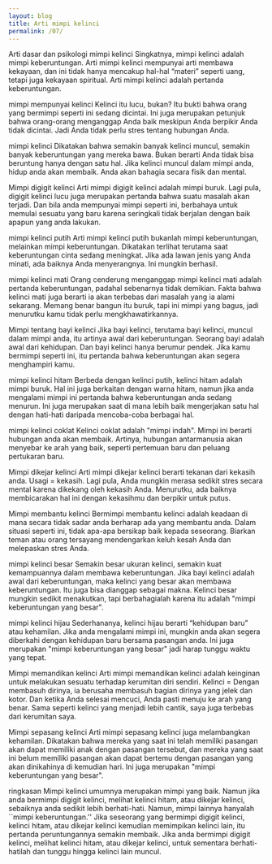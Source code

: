 ```yaml
---
layout: blog
title: Arti mimpi kelinci
permalink: /07/
---
```

Arti dasar dan psikologi mimpi kelinci
Singkatnya, mimpi kelinci adalah mimpi keberuntungan. Arti mimpi kelinci mempunyai arti membawa kekayaan, dan ini tidak hanya mencakup hal-hal “materi” seperti uang, tetapi juga kekayaan spiritual. Arti mimpi kelinci adalah pertanda keberuntungan.

mimpi mempunyai kelinci
Kelinci itu lucu, bukan? Itu bukti bahwa orang yang bermimpi seperti ini sedang dicintai. Ini juga merupakan petunjuk bahwa orang-orang menganggap Anda baik meskipun Anda berpikir Anda tidak dicintai. Jadi Anda tidak perlu stres tentang hubungan Anda.

mimpi kelinci
Dikatakan bahwa semakin banyak kelinci muncul, semakin banyak keberuntungan yang mereka bawa. Bukan berarti Anda tidak bisa beruntung hanya dengan satu hal. Jika kelinci muncul dalam mimpi anda, hidup anda akan membaik. Anda akan bahagia secara fisik dan mental.

Mimpi digigit kelinci
Arti mimpi digigit kelinci adalah mimpi buruk. Lagi pula, digigit kelinci lucu juga merupakan pertanda bahwa suatu masalah akan terjadi. Dan bila anda mempunyai mimpi seperti ini, berbahaya untuk memulai sesuatu yang baru karena seringkali tidak berjalan dengan baik apapun yang anda lakukan.

mimpi kelinci putih
Arti mimpi kelinci putih bukanlah mimpi keberuntungan, melainkan mimpi keberuntungan. Dikatakan terlihat terutama saat keberuntungan cinta sedang meningkat. Jika ada lawan jenis yang Anda minati, ada baiknya Anda menyerangnya. Ini mungkin berhasil.

mimpi kelinci mati
Orang cenderung menganggap mimpi kelinci mati adalah pertanda keberuntungan, padahal sebenarnya tidak demikian. Fakta bahwa kelinci mati juga berarti ia akan terbebas dari masalah yang ia alami sekarang. Memang benar bangun itu buruk, tapi ini mimpi yang bagus, jadi menurutku kamu tidak perlu mengkhawatirkannya.

Mimpi tentang bayi kelinci
Jika bayi kelinci, terutama bayi kelinci, muncul dalam mimpi anda, itu artinya awal dari keberuntungan. Seorang bayi adalah awal dari kehidupan. Dan bayi kelinci hanya berumur pendek. Jika kamu bermimpi seperti ini, itu pertanda bahwa keberuntungan akan segera menghampiri kamu.

mimpi kelinci hitam
Berbeda dengan kelinci putih, kelinci hitam adalah mimpi buruk. Hal ini juga berkaitan dengan warna hitam, namun jika anda mengalami mimpi ini pertanda bahwa keberuntungan anda sedang menurun. Ini juga merupakan saat di mana lebih baik mengerjakan satu hal dengan hati-hati daripada mencoba-coba berbagai hal.

mimpi kelinci coklat
Kelinci coklat adalah "mimpi indah". Mimpi ini berarti hubungan anda akan membaik. Artinya, hubungan antarmanusia akan menyebar ke arah yang baik, seperti pertemuan baru dan peluang pertukaran baru.

Mimpi dikejar kelinci
Arti mimpi dikejar kelinci berarti tekanan dari kekasih anda. Usagi = kekasih. Lagi pula, Anda mungkin merasa sedikit stres secara mental karena dikekang oleh kekasih Anda. Menurutku, ada baiknya membicarakan hal ini dengan kekasihmu dan berpikir untuk putus.

Mimpi membantu kelinci
Bermimpi membantu kelinci adalah keadaan di mana secara tidak sadar anda berharap ada yang membantu anda. Dalam situasi seperti ini, tidak apa-apa bersikap baik kepada seseorang. Biarkan teman atau orang tersayang mendengarkan keluh kesah Anda dan melepaskan stres Anda.

mimpi kelinci besar
Semakin besar ukuran kelinci, semakin kuat kemampuannya dalam membawa keberuntungan. Jika bayi kelinci adalah awal dari keberuntungan, maka kelinci yang besar akan membawa keberuntungan. Itu juga bisa dianggap sebagai makna. Kelinci besar mungkin sedikit menakutkan, tapi berbahagialah karena itu adalah "mimpi keberuntungan yang besar".

mimpi kelinci hijau
Sederhananya, kelinci hijau berarti “kehidupan baru” atau kehamilan. Jika anda mengalami mimpi ini, mungkin anda akan segera diberkahi dengan kehidupan baru bersama pasangan anda. Ini juga merupakan "mimpi keberuntungan yang besar" jadi harap tunggu waktu yang tepat.

Mimpi memandikan kelinci
Arti mimpi memandikan kelinci adalah keinginan untuk melakukan sesuatu terhadap kerumitan diri sendiri. Kelinci = Dengan membasuh dirinya, ia berusaha membasuh bagian dirinya yang jelek dan kotor. Dan ketika Anda selesai mencuci, Anda pasti menuju ke arah yang benar. Sama seperti kelinci yang menjadi lebih cantik, saya juga terbebas dari kerumitan saya.

Mimpi sepasang kelinci
Arti mimpi sepasang kelinci juga melambangkan kehamilan. Dikatakan bahwa mereka yang saat ini telah memiliki pasangan akan dapat memiliki anak dengan pasangan tersebut, dan mereka yang saat ini belum memiliki pasangan akan dapat bertemu dengan pasangan yang akan dinikahinya di kemudian hari. Ini juga merupakan "mimpi keberuntungan yang besar".

ringkasan
Mimpi kelinci umumnya merupakan mimpi yang baik. Namun jika anda bermimpi digigit kelinci, melihat kelinci hitam, atau dikejar kelinci, sebaiknya anda sedikit lebih berhati-hati. Namun, mimpi lainnya hanyalah ``mimpi keberuntungan.'' Jika seseorang yang bermimpi digigit kelinci, kelinci hitam, atau dikejar kelinci kemudian memimpikan kelinci lain, itu pertanda peruntungannya semakin membaik. Jika anda bermimpi digigit kelinci, melihat kelinci hitam, atau dikejar kelinci, untuk sementara berhati-hatilah dan tunggu hingga kelinci lain muncul.
